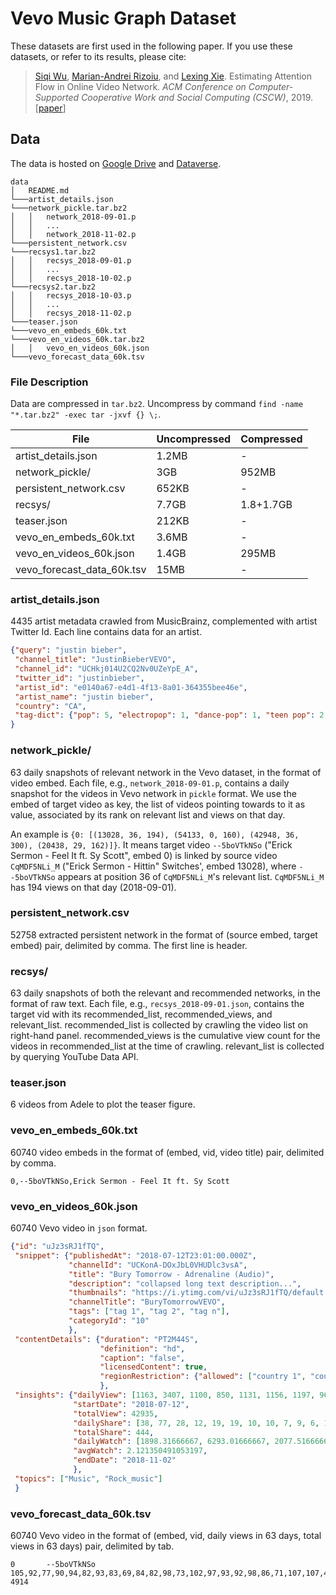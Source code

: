 # Vevo Music Graph Dataset

These datasets are first used in the following paper.
If you use these datasets, or refer to its results, please cite:
> [Siqi Wu](https://avalanchesiqi.github.io/), [Marian-Andrei Rizoiu](http://www.rizoiu.eu/), and [Lexing Xie](http://users.cecs.anu.edu.au/~xlx/). Estimating Attention Flow in Online Video Network. *ACM Conference on Computer-Supported Cooperative Work and Social Computing (CSCW)*, 2019. \[[paper](https://avalanchesiqi.github.io/files/cscw2019network.pdf)\]

## Data
The data is hosted on [Google Drive](https://drive.google.com/drive/folders/19R3_2hRMVqlMGELZm47ruk8D9kqJvAmL?usp=sharing) and [Dataverse](https://dataverse.harvard.edu/dataset.xhtml?persistentId=doi:10.7910/DVN/TORICY).

  ```
  data
  │   README.md
  └───artist_details.json
  └───network_pickle.tar.bz2
  │   │   network_2018-09-01.p
  │   │   ...
  │   │   network_2018-11-02.p
  └───persistent_network.csv
  └───recsys1.tar.bz2
  │   │   recsys_2018-09-01.p
  │   │   ...
  │   │   recsys_2018-10-02.p
  └───recsys2.tar.bz2
  │   │   recsys_2018-10-03.p
  │   │   ...
  │   │   recsys_2018-11-02.p
  └───teaser.json
  └───vevo_en_embeds_60k.txt
  └───vevo_en_videos_60k.tar.bz2
  │   │   vevo_en_videos_60k.json
  └───vevo_forecast_data_60k.tsv
  ```

### File Description
Data are compressed in `tar.bz2`.
Uncompress by command `find -name "*.tar.bz2" -exec tar -jxvf {} \;`.

File | Uncompressed | Compressed
--- | --- | ---
artist_details.json | 1.2MB | -
network_pickle/ | 3GB | 952MB
persistent_network.csv | 652KB | -
recsys/ | 7.7GB | 1.8+1.7GB
teaser.json | 212KB | -
vevo_en_embeds_60k.txt | 3.6MB | -
vevo_en_videos_60k.json | 1.4GB | 295MB
vevo_forecast_data_60k.tsv | 15MB | -

### artist_details.json
4435 artist metadata crawled from MusicBrainz, complemented with artist Twitter Id.
Each line contains data for an artist.
```json
{"query": "justin bieber",
 "channel_title": "JustinBieberVEVO",
 "channel_id": "UCHkj014U2CQ2Nv0UZeYpE_A",
 "twitter_id": "justinbieber",
 "artist_id": "e0140a67-e4d1-4f13-8a01-364355bee46e",
 "artist_name": "justin bieber",
 "country": "CA",
 "tag-dict": {"pop": 5, "electropop": 1, "dance-pop": 1, "teen pop": 2, "contemporary r&b": 1, "tropical house": 1}
}
```

### network_pickle/
63 daily snapshots of relevant network in the Vevo dataset, in the format of video embed.
Each file, e.g., `network_2018-09-01.p`, contains a daily snapshot for the videos in Vevo network in `pickle` format.
We use the embed of target video as key, the list of videos pointing towards to it as value, associated by its rank on relevant list and views on that day.

An example is `{0: [(13028, 36, 194), (54133, 0, 160), (42948, 36, 300), (20438, 29, 162)]}`.
It means target video `--5boVTkNSo` ("Erick Sermon - Feel It ft. Sy Scott", embed 0) is linked by source video `CqMDF5NLi_M` ("Erick Sermon - Hittin" Switches', embed 13028),
where `--5boVTkNSo` appears at position 36 of `CqMDF5NLi_M`'s relevant list.
`CqMDF5NLi_M` has 194 views on that day (2018-09-01).

### persistent_network.csv
52758 extracted persistent network in the format of (source embed, target embed) pair, delimited by comma.
The first line is header.

### recsys/
63 daily snapshots of both the relevant and recommended networks, in the format of raw text.
Each file, e.g., `recsys_2018-09-01.json`, contains the target vid with its recommended_list, recommended_views, and relevant_list.
recommended_list is collected by crawling the video list on right-hand panel.
recommended_views is the cumulative view count for the videos in recommended_list at the time of crawling.
relevant_list is collected by querying YouTube Data API.

### teaser.json
6 videos from Adele to plot the teaser figure.

### vevo_en_embeds_60k.txt
60740 video embeds in the format of (embed, vid, video title) pair, delimited by comma.
```text
0,--5boVTkNSo,Erick Sermon - Feel It ft. Sy Scott
```

### vevo_en_videos_60k.json
60740 Vevo video in `json` format.
```json
{"id": "uJz3sRJ1fTQ",
 "snippet": {"publishedAt": "2018-07-12T23:01:00.000Z",
             "channelId": "UCKonA-DOxJbL0VHUDlc3vsA",
             "title": "Bury Tomorrow - Adrenaline (Audio)",
             "description": "collapsed long text description...",
             "thumbnails": "https://i.ytimg.com/vi/uJz3sRJ1fTQ/default.jpg",
             "channelTitle": "BuryTomorrowVEVO",
             "tags": ["tag 1", "tag 2", "tag n"],
             "categoryId": "10"
             },
 "contentDetails": {"duration": "PT2M44S",
                    "definition": "hd",
                    "caption": "false",
                    "licensedContent": true,
                    "regionRestriction": {"allowed": ["country 1", "country 2", "country n"]}
                    },
 "insights": {"dailyView": [1163, 3407, 1100, 850, 1131, 1156, 1197, 969, 929, 666, 529, 626, 697, 693, 721, 700, 542, 524, 614, 615, 572, 494, 515, 425, 343, 489, 447, 403, 435, 424, 347, 284, 321, 298, 342, 365, 358, 296, 199, 325, 288, 356, 355, 335, 273, 225, 286, 276, 321, 322, 305, 263, 236, 265, 263, 309, 287, 310, 213, 209, 253, 284, 230, 241, 221, 193, 180, 222, 241, 242, 226, 237, 200, 166, 219, 242, 179, 226, 299, 227, 226, 299, 266, 196, 207, 185, 143, 140, 187, 196, 168, 182, 208, 148, 150, 215, 197, 204, 189, 193, 179, 148, 174, 169, 172, 197, 209, 147, 102, 162, 132, 191, 167, 151],
              "startDate": "2018-07-12",
              "totalView": 42935,
              "dailyShare": [38, 77, 28, 12, 19, 19, 10, 10, 7, 9, 6, 1, 6, 1, 7, 4, 4, 3, 7, 3, 3, 5, 1, 3, 4, 1, 6, 1, 2, 3, 2, 2, 0, 3, 4, 0, 2, 0, 0, 3, 2, 2, 0, 1, 0, 4, 1, 2, 2, 7, 1, 2, 1, 4, 1, 8, 2, 3, 0, 4, 4, 0, 0, 1, 0, 0, 2, 0, 4, 5, 3, 2, 1, 3, 2, 5, 0, 2, 1, 1, 0, 0, 0, 1, 5, 4, 2, 2, 1, 0, 2, 2, 1, 1, 2, 2, 1, 1, 0, 2, 2, 0, 1, 1, 0, 0, 4, 0, 1, 1, 1, 3, 1, 1],
              "totalShare": 444,
              "dailyWatch": [1898.31666667, 6293.01666667, 2077.51666667, 1608.01666667, 2222.45, 2398.23333333, 2487.4, 2170.83333333, 1885.93333333, 1338.36666667, 1048.16666667, 1320.76666667, 1578.21666667, 1585.98333333, 1631.46666667, 1567.1, 1214.91666667, 1172.81666667, 1390.43333333, 1385.86666667, 1231.33333333, 1110.85, 1134.91666667, 913.533333333, 723.916666667, 1130.81666667, 1010.56666667, 912.466666667, 1035.6, 946.15, 754.583333333, 608.316666667, 727.616666667, 656.533333333, 792.433333333, 823.966666667, 790.466666667, 644.35, 430.3, 711.7, 652.6, 805.55, 781.383333333, 716.933333333, 592.65, 447.166666667, 603.6, 607.616666667, 709.566666667, 718.266666667, 683.466666667, 592.65, 524.35, 591.1, 584.416666667, 669.016666667, 627.733333333, 694.783333333, 474.683333333, 451.616666667, 547.45, 605.266666667, 491.416666667, 483.933333333, 498.966666667, 424.4, 365.8, 481.5, 547.3, 510.45, 492.216666667, 505.716666667, 417.716666667, 366.766666667, 521.383333333, 499.616666667, 372.016666667, 498.55, 675.35, 473.1, 439.916666667, 632.05, 582.916666667, 422.15, 447.4, 404.933333333, 312.133333333, 277.3, 411.4, 426.55, 346.8, 418.716666667, 424.516666667, 312.883333333, 332.633333333, 478.633333333, 457.266666667, 453.95, 415.966666667, 423.9, 389.6, 314.6, 352.3, 364.666666667, 391.75, 452.816666667, 450.4, 314.033333333, 224.166666667, 369.966666667, 294.166666667, 402.133333333, 357.85, 305.416666667],
              "avgWatch": 2.121350491053197,
              "endDate": "2018-11-02"
              },
 "topics": ["Music", "Rock_music"]
 }
```

### vevo_forecast_data_60k.tsv
60740 Vevo video in the format of (embed, vid, daily views in 63 days, total views in 63 days) pair, delimited by tab.
```text
0       --5boVTkNSo     105,92,77,90,94,82,93,83,69,84,82,98,73,102,97,93,92,98,86,71,107,107,47,74,78,66,68,87,86,74,73,67,50,57,88,75,72,74,71,53,66,90,92,73,65,70,59,62,81,81,44,63,69,76,72,84,70,60,82,69,84,77,90        4914
```
